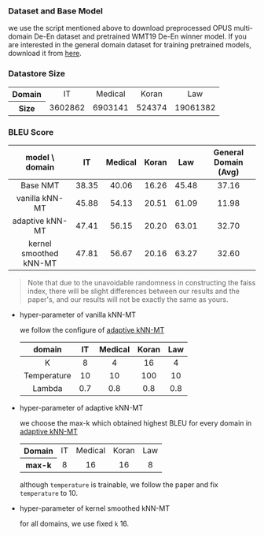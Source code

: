 ### Dataset and Base Model

we use the script mentioned above to download preprocessed OPUS multi-domain De-En dataset
and pretrained WMT19 De-En winner model. If you are interested in the general domain dataset for training pretrained models, download it from [here](https://www.statmt.org/wmt19/translation-task.html).

### Datastore Size

<table>
  <tr>
    <th align="center">Domain</th>
    <td align="center">IT</td>
    <td align="center">Medical</td>
    <td align="center">Koran</td>
    <td align="center">Law</td>
  </tr>
  <tr>
    <th align="center">Size</th>
    <td align="center">3602862</td>
    <td align="center">6903141</td>
    <td align="center">524374</td>
    <td align="center">19061382</td>
  </tr>
</table>

### BLEU Score

|model \ domain|IT|Medical|Koran|Law|General Domain (Avg)|
|:--:|:--:|:--:|:--:|:--:|:--:|
|Base NMT|38.35|40.06|16.26|45.48|37.16|
|vanilla kNN-MT|45.88|54.13|20.51|61.09|11.98|
|adaptive kNN-MT|47.41|56.15|20.20|63.01|32.70|
|kernel smoothed kNN-MT|47.81|56.67|20.16|63.27|32.60|

> Note that due to the unavoidable randomness in constructing the faiss index, there will be slight differences between our results and the paper's, and our results will not be exactly the same as yours.

- hyper-parameter of vanilla kNN-MT

  we follow the configure of [adaptive kNN-MT](https://github.com/zhengxxn/adaptive-knn-mt)

  |domain|IT|Medical|Koran|Law|
  |:--:|:--:|:--:|:--:|:--:|
  |K|8|4|16|4|
  |Temperature|10|10|100|10|
  |Lambda|0.7|0.8|0.8|0.8|

- hyper-parameter of adaptive kNN-MT

  we choose the max-k which obtained highest BLEU for every domain in 
  [adaptive kNN-MT](https://github.com/zhengxxn/adaptive-knn-mt)

  <table>
    <tr>
      <th align="center">Domain</th>
      <td align="center">IT</td>
      <td align="center">Medical</td>
      <td align="center">Koran</td>
      <td align="center">Law</td>
    </tr>
    <tr>
      <th align="center">max-k</th>
      <td align="center">8</td>
      <td align="center">16</td>
      <td align="center">16</td>
      <td align="center">8</td>
    </tr>
  </table>

  although `temperature` is trainable, we follow the paper and fix `temperature` to 10.  

- hyper-parameter of kernel smoothed kNN-MT

  for all domains, we use fixed `k` 16.